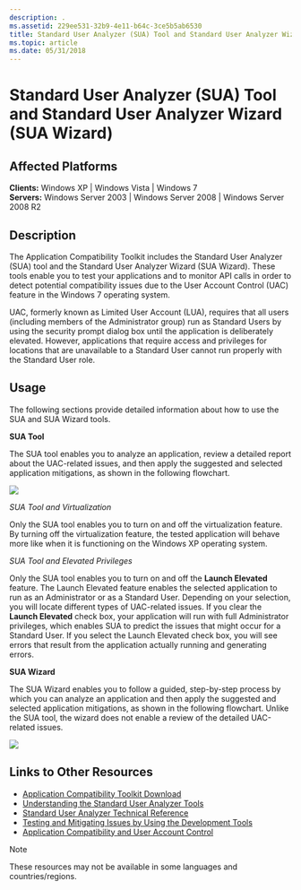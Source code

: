 ```yaml
---
description: .
ms.assetid: 229ee531-32b9-4e11-b64c-3ce5b5ab6530
title: Standard User Analyzer (SUA) Tool and Standard User Analyzer Wizard (SUA Wizard)
ms.topic: article
ms.date: 05/31/2018
---
```


# Standard User Analyzer (SUA) Tool and Standard User Analyzer Wizard (SUA Wizard)

## Affected Platforms

**Clients:** Windows XP \| Windows Vista \| Windows 7  
**Servers:** Windows Server 2003 \| Windows Server 2008 \| Windows Server 2008 R2  

## Description

The Application Compatibility Toolkit includes the Standard User Analyzer (SUA) tool and the Standard User Analyzer Wizard (SUA Wizard). These tools enable you to test your applications and to monitor API calls in order to detect potential compatibility issues due to the User Account Control (UAC) feature in the Windows 7 operating system.

UAC, formerly known as Limited User Account (LUA), requires that all users (including members of the Administrator group) run as Standard Users by using the security prompt dialog box until the application is deliberately elevated. However, applications that require access and privileges for locations that are unavailable to a Standard User cannot run properly with the Standard User role.

## Usage

The following sections provide detailed information about how to use the SUA and SUA Wizard tools.

**SUA Tool**

The SUA tool enables you to analyze an application, review a detailed report about the UAC-related issues, and then apply the suggested and selected application mitigations, as shown in the following flowchart.

![](images/act-suaflowchart-appcookbook.gif)

*SUA Tool and Virtualization*

Only the SUA tool enables you to turn on and off the virtualization feature. By turning off the virtualization feature, the tested application will behave more like when it is functioning on the Windows XP operating system.

*SUA Tool and Elevated Privileges*

Only the SUA tool enables you to turn on and off the **Launch Elevated** feature. The Launch Elevated feature enables the selected application to run as an Administrator or as a Standard User. Depending on your selection, you will locate different types of UAC-related issues. If you clear the **Launch Elevated** check box, your application will run with full Administrator privileges, which enables SUA to predict the issues that might occur for a Standard User. If you select the Launch Elevated check box, you will see errors that result from the application actually running and generating errors.

**SUA Wizard**

The SUA Wizard enables you to follow a guided, step-by-step process by which you can analyze an application and then apply the suggested and selected application mitigations, as shown in the following flowchart. Unlike the SUA tool, the wizard does not enable a review of the detailed UAC-related issues.

![](images/act-suaflowchart-appcookbook.gif)

## Links to Other Resources

-   [Application Compatibility Toolkit Download](/windows-hardware/get-started/adk-install)
-   [Understanding the Standard User Analyzer Tools](/previous-versions/windows/it-pro/windows-7/cc838047(v=ws.10))
-   [Standard User Analyzer Technical Reference](/previous-versions/windows/it-pro/windows-7/cc765948(v=ws.10))
-   [Testing and Mitigating Issues by Using the Development Tools](/previous-versions/orphan-topics/ws.10/cc766461(v=ws.10))
-   [Application Compatibility and User Account Control](/previous-versions/windows/)

> [!Note]  
> These resources may not be available in some languages and countries/regions.

 

 

 
